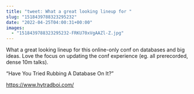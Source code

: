 ```yaml
---
title: "tweet: What a great looking lineup for "
slug: "1518439788323295232"
date: "2022-04-25T04:00:31+00:00"
images:
  - "1518439788323295232-FRKU70xVgAAZl-Z.jpg"
---
```

What a great looking lineup for this online-only conf on databases and big ideas. Love the focus on updating the conf experience (eg. all prerecorded, dense 10m talks). 

“Have You Tried Rubbing A Database On It?”

https://www.hytradboi.com/ 